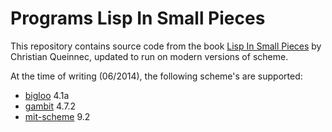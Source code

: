 Programs Lisp In Small Pieces
=============================

This repository contains source code from the book [Lisp In Small
Pieces][LiSP] by Christian Queinnec, updated to run on modern versions
of scheme.

At the time of writing (06/2014), the following scheme's are supported:

- [bigloo][bigloo] 4.1a
- [gambit][gambit] 4.7.2
- [mit-scheme][mitscheme] 9.2


[LiSP]: http://pagesperso-systeme.lip6.fr/Christian.Queinnec/WWW/LiSP.html
[LiSP-2ndEdition]: http://pagesperso-systeme.lip6.fr/Christian.Queinnec/Books/LiSP-2ndEdition-2006Dec11.tgz

[bigloo]: http://www-sop.inria.fr/indes/fp/Bigloo
[gambit]: http://dynamo.iro.umontreal.ca/wiki/index.php/Main_Page
[mitscheme]: http://www.gnu.org/software/mit-scheme/
